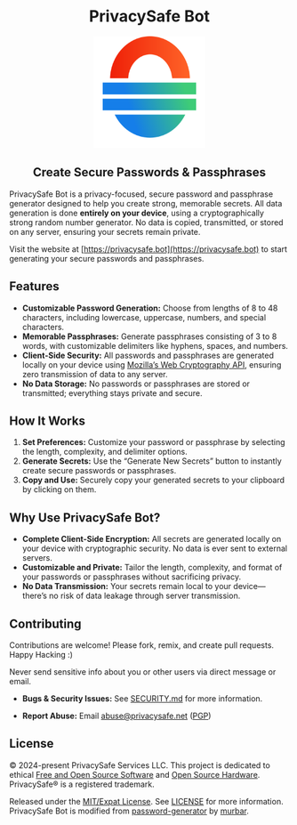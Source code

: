 <div align="center">
  
  # PrivacySafe Bot
  
  <a href="https://privacysafe.bot"><img src="public/privacysafe_logo.svg" width="200" height="200" /></a> 
  
  ## Create Secure Passwords & Passphrases
  
</div>

PrivacySafe Bot is a privacy-focused, secure password and passphrase generator designed to help you create strong, memorable secrets. All data generation is done **entirely on your device**, using a cryptographically strong random number generator. No data is copied, transmitted, or stored on any server, ensuring your secrets remain private.

Visit the website at [https://privacysafe.bot](https://privacysafe.bot) to start generating your secure passwords and passphrases.

## Features

- **Customizable Password Generation:** Choose from lengths of 8 to 48 characters, including lowercase, uppercase, numbers, and special characters.
- **Memorable Passphrases:** Generate passphrases consisting of 3 to 8 words, with customizable delimiters like hyphens, spaces, and numbers.
- **Client-Side Security:** All passwords and passphrases are generated locally on your device using [Mozilla’s Web Cryptography API](https://developer.mozilla.org/en-US/docs/Web/API/Crypto/getRandomValues), ensuring zero transmission of data to any server.
- **No Data Storage:** No passwords or passphrases are stored or transmitted; everything stays private and secure.
  
## How It Works

1. **Set Preferences:** Customize your password or passphrase by selecting the length, complexity, and delimiter options.
2. **Generate Secrets:** Use the “Generate New Secrets” button to instantly create secure passwords or passphrases.
3. **Copy and Use:** Securely copy your generated secrets to your clipboard by clicking on them.

## Why Use PrivacySafe Bot?

- **Complete Client-Side Encryption:** All secrets are generated locally on your device with cryptographic security. No data is ever sent to external servers.
- **Customizable and Private:** Tailor the length, complexity, and format of your passwords or passphrases without sacrificing privacy.
- **No Data Transmission:** Your secrets remain local to your device—there’s no risk of data leakage through server transmission.

## Contributing
Contributions are welcome! Please fork, remix, and create pull requests. Happy Hacking :)

Never send sensitive info about you or other users via direct message or email.

* **Bugs &amp; Security Issues:** See [SECURITY.md](SECURITY.md) for more information.

* **Report Abuse:** Email <a href="mailto:abuse@privacysafe.net" target="_blank">abuse@privacysafe.net</a> (<a href="https://psafe.ly/xSpQhF" target="_blank">PGP</a>)

## License
© 2024-present PrivacySafe Services LLC. This project is dedicated to ethical <a href="https://fsf.org" target="_blank" rel="noreferrer noopener">Free and Open Source Software</a> and <a href="https://oshwa.org" target="_blank" rel="noreferrer noopener">Open Source Hardware</a>. PrivacySafe® is a registered trademark.

Released under the [MIT/Expat License](LICENSE). See [LICENSE](LICENSE) for more information. PrivacySafe Bot is modified from [password-generator](https://github.com/murbar/password-generator) by [murbar](https://github.com/murbar).
